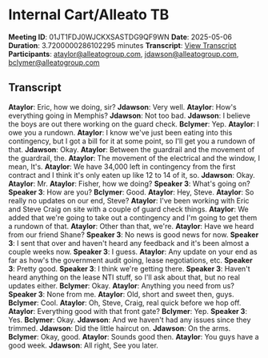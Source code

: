 # Internal Cart/Alleato TB
**Meeting ID**: 01JT1FDJ0WJCKXSASTDG9QF9WN
**Date**: 2025-05-06
**Duration**: 3.7200000286102295 minutes
**Transcript**: [View Transcript](https://app.fireflies.ai/view/01JT1FDJ0WJCKXSASTDG9QF9WN)
**Participants**: ataylor@alleatogroup.com, jdawson@alleatogroup.com, bclymer@alleatogroup.com

## Transcript
**Ataylor**: Eric, how we doing, sir?
**Jdawson**: Very well.
**Ataylor**: How's everything going in Memphis?
**Jdawson**: Not too bad.
**Jdawson**: I believe the boys are out there working on the guard check.
**Bclymer**: Yep.
**Ataylor**: I owe you a rundown.
**Ataylor**: I know we've just been eating into this contingency, but I got a bill for it at some point, so I'll get you a rundown of that.
**Jdawson**: Okay.
**Ataylor**: Between the guardrail and the movement of the guardrail, the.
**Ataylor**: The movement of the electrical and the window, I mean, It's.
**Ataylor**: We have 34,000 left in contingency from the first contract and I think it's only eaten up like 12 to 14 of it, so.
**Jdawson**: Okay.
**Ataylor**: Mr.
**Ataylor**: Fisher, how we doing?
**Speaker 3**: What's going on?
**Speaker 3**: How are you?
**Bclymer**: Good.
**Ataylor**: Hey, Steve.
**Ataylor**: So really no updates on our end, Steve?
**Ataylor**: I've been working with Eric and Steve Craig on site with a couple of guard check things.
**Ataylor**: We added that we're going to take out a contingency and I'm going to get them a rundown of that.
**Ataylor**: Other than that, we're.
**Ataylor**: Have we heard from our friend Shane?
**Speaker 3**: No news is good news for now.
**Speaker 3**: I sent that over and haven't heard any feedback and it's been almost a couple weeks now.
**Speaker 3**: I guess.
**Ataylor**: Any update on your end as far as how's the government audit going, lease negotiations, etc.
**Speaker 3**: Pretty good.
**Speaker 3**: I think we're getting there.
**Speaker 3**: Haven't heard anything on the lease NTI stuff, so I'll ask about that, but no real updates either.
**Bclymer**: Okay.
**Ataylor**: Anything you need from us?
**Speaker 3**: None from me.
**Ataylor**: Old, short and sweet then, guys.
**Bclymer**: Cool.
**Ataylor**: Oh, Steve, Craig, real quick before we hop off.
**Ataylor**: Everything good with that front gate?
**Bclymer**: Yep.
**Speaker 3**: Yes.
**Bclymer**: Okay.
**Jdawson**: And we haven't had any issues since they trimmed.
**Jdawson**: Did the little haircut on.
**Jdawson**: On the arms.
**Bclymer**: Okay, good.
**Ataylor**: Sounds good then.
**Ataylor**: You guys have a good week.
**Jdawson**: All right, See you later.